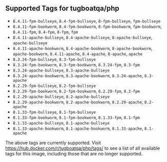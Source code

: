 ## Supported Tags for tugboatqa/php

* `8.4.11-fpm-bullseye`, `8.4-fpm-bullseye`, `8-fpm-bullseye`, `fpm-bullseye`
* `8.4.11-fpm-bookworm`, `8.4-fpm-bookworm`, `8-fpm-bookworm`, `fpm-bookworm`, `8.4.11-fpm`, `8.4-fpm`, `8-fpm`, `fpm`
* `8.4.11-apache-bullseye`, `8.4-apache-bullseye`, `8-apache-bullseye`, `apache-bullseye`
* `8.4.11-apache-bookworm`, `8.4-apache-bookworm`, `8-apache-bookworm`, `apache-bookworm`, `8.4.11-apache`, `8.4-apache`, `8-apache`, `apache`
* `8.3.24-fpm-bullseye`, `8.3-fpm-bullseye`
* `8.3.24-fpm-bookworm`, `8.3-fpm-bookworm`, `8.3.24-fpm`, `8.3-fpm`
* `8.3.24-apache-bullseye`, `8.3-apache-bullseye`
* `8.3.24-apache-bookworm`, `8.3-apache-bookworm`, `8.3.24-apache`, `8.3-apache`
* `8.2.29-fpm-bullseye`, `8.2-fpm-bullseye`
* `8.2.29-fpm-bookworm`, `8.2-fpm-bookworm`, `8.2.29-fpm`, `8.2-fpm`
* `8.2.29-apache-bullseye`, `8.2-apache-bullseye`
* `8.2.29-apache-bookworm`, `8.2-apache-bookworm`, `8.2.29-apache`, `8.2-apache`
* `8.1.33-fpm-bullseye`, `8.1-fpm-bullseye`
* `8.1.33-fpm-bookworm`, `8.1-fpm-bookworm`, `8.1.33-fpm`, `8.1-fpm`
* `8.1.33-apache-bullseye`, `8.1-apache-bullseye`
* `8.1.33-apache-bookworm`, `8.1-apache-bookworm`, `8.1.33-apache`, `8.1-apache`

The above tags are currently supported. Visit https://hub.docker.com/r/tugboatqa/php/tags/ to see a list of all available tags for this image, including those that are no longer supported.
